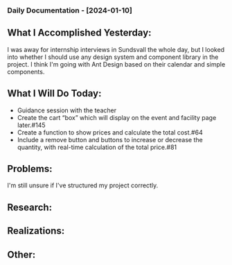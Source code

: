 ### Daily Documentation - [2024-01-10]

## What I Accomplished Yesterday:

I was away for internship interviews in Sundsvall the whole day, but I looked into whether I should use any design system and component library in the project. I think I'm going with Ant Design based on their calendar and simple components.

## What I Will Do Today:

- Guidance session with the teacher
- Create the cart “box” which will display on the event and facility page later.#145
- Create a function to show prices and calculate the total cost.#64
- Include a remove button and buttons to increase or decrease the quantity, with real-time calculation of the total price.#81

## Problems:

I'm still unsure if I've structured my project correctly.

## Research:

## Realizations:

## Other:
